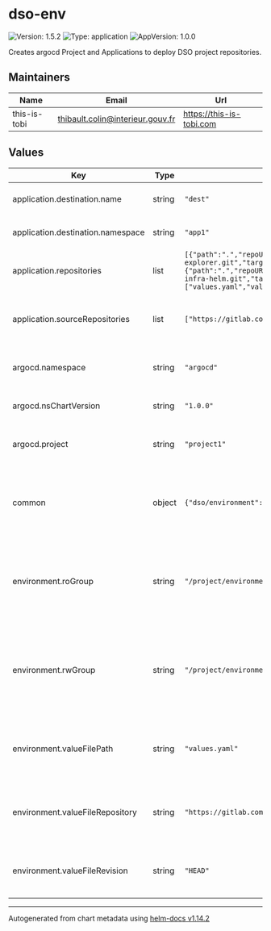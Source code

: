 # dso-env

![Version: 1.5.2](https://img.shields.io/badge/Version-1.5.2-informational?style=flat-square) ![Type: application](https://img.shields.io/badge/Type-application-informational?style=flat-square) ![AppVersion: 1.0.0](https://img.shields.io/badge/AppVersion-1.0.0-informational?style=flat-square)

Creates argocd Project and Applications to deploy DSO project repositories.

## Maintainers

| Name | Email | Url |
| ---- | ------ | --- |
| this-is-tobi | <thibault.colin@interieur.gouv.fr> | <https://this-is-tobi.com> |

## Values

| Key | Type | Default | Description |
|-----|------|---------|-------------|
| application.destination.name | string | `"dest"` | Nom du cluster applicatif cible |
| application.destination.namespace | string | `"app1"` | Nom du namespace applicatif cible |
| application.repositories | list | `[{"path":".","repoURL":"https://gitlab.com/projects/org/demo/quota-explorer.git","targetRevision":"main","valueFiles":[]},{"path":".","repoURL":"https://gitlab.com/projects/org/demo/tuto-java-infra-helm.git","targetRevision":"HEAD","valueFiles":["values.yaml","values-integ.yaml"]}]` | Liste des dépôts à déployer |
| application.sourceRepositories | list | `["https://gitlab.com/projects/org/demo"]` | Liste des dépôts à autoriser au niveau du AppProject |
| argocd.namespace | string | `"argocd"` | Namespace de création des objets ArgoCD |
| argocd.nsChartVersion | string | `"1.0.0"` | Version du Chart dso-ns à utiliser |
| argocd.project | string | `"project1"` | Préfixe des projets ArgoCD à créer |
| common | object | `{"dso/environment":"env","dso/organization":"org","dso/project":"project"}` | Informations communes, notamment appliquées en label sur les différents objets |
| environment.roGroup | string | `"/project/environment/RO"` | Nom du groupe à autoriser en lecture seule sur les objets applicatifs (-app) déployés par ArgoCD |
| environment.rwGroup | string | `"/project/environment/RW"` | Nom du groupe à autoriser en lecture/écriture sur les objets applicatifs (-app) déployés par ArgoCD |
| environment.valueFilePath | string | `"values.yaml"` | Chemin du fichier à utiliser lors de la récupération des values |
| environment.valueFileRepository | string | `"https://gitlab.com/projects/Infra/org/demo/infra.git"` | URL du repo avec le fichier values à utiliser pour cet environnement |
| environment.valueFileRevision | string | `"HEAD"` | Revision Git à utiliser lors de la récupération des values |

----------------------------------------------
Autogenerated from chart metadata using [helm-docs v1.14.2](https://github.com/norwoodj/helm-docs/releases/v1.14.2)
